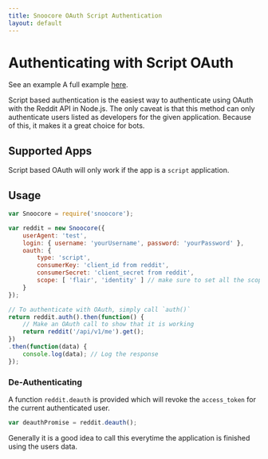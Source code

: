 ```yaml
---
title: Snoocore OAuth Script Authentication
layout: default
---
```


# Authenticating with Script OAuth

See an example A full example [here](https://github.com/trevorsenior/snoocore-examples/blob/master/node/oauth-script.js).

Script based authentication is the easiest way to authenticate using OAuth with the Reddit API in Node.js. The only caveat is that this method can only authenticate users listed as developers for the given application. Because of this, it makes it a great choice for bots.

## Supported Apps

Script based OAuth will only work if the app is a `script` application.

## Usage

```javascript
var Snoocore = require('snoocore');

var reddit = new Snoocore({
	userAgent: 'test',
	login: { username: 'yourUsername', password: 'yourPassword' },
	oauth: { 
		type: 'script',
		consumerKey: 'client_id from reddit', 
		consumerSecret: 'client_secret from reddit',
		scope: [ 'flair', 'identity' ] // make sure to set all the scopes you need.
	}
});	 

// To authenticate with OAuth, simply call `auth()`
return reddit.auth().then(function() {
    // Make an OAuth call to show that it is working
    return reddit('/api/v1/me').get();
})
.then(function(data) {
    console.log(data); // Log the response
});

```

### De-Authenticating

A function `reddit.deauth` is provided which will revoke the `access_token` for the current authenticated user.

```javascript
var deauthPromise = reddit.deauth();
```

Generally it is a good idea to call this everytime the application is finished using the users data.
